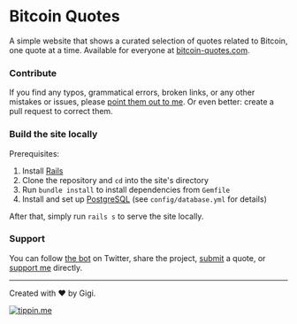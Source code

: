 # Bitcoin Quotes

A simple website that shows a curated selection of quotes related to Bitcoin, one quote at a time. Available for everyone at [bitcoin-quotes.com](https://www.bitcoin-quotes.com/).

### Contribute

If you find any typos, grammatical errors, broken links, or any other mistakes or issues, please [point them out to me](https://dergigi.com/contact/). Or even better: create a pull request to correct them.

### Build the site locally

Prerequisites:

1. Install [Rails](https://rubyonrails.org/)
2. Clone the repository and `cd` into the site's directory
3. Run `bundle install` to install dependencies from `Gemfile`
4. Install and set up [PostgreSQL](https://www.postgresql.org/) (see `config/database.yml` for details)

After that, simply run `rails s` to serve the site locally.

### Support

You can follow [the bot](https://twitter.com/btc_quotes) on Twitter, share the project, [submit](https://forms.gle/himv1V62J8ArHPkJ8) a quote, or [support me](https://dergigi.com/support/) directly.

---

Created with :heart: by Gigi.

[![tippin.me](https://badgen.net/badge/%E2%9A%A1%EF%B8%8Ftippin.me/@dergigi/F0918E)](https://tippin.me/@dergigi)
